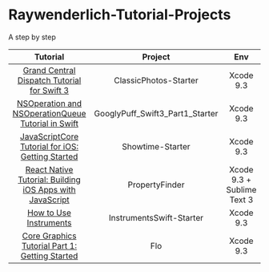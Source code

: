# Raywenderlich-Tutorial-Projects
A step by step


| Tutorial | Project | Env |
| :---: | :---: | :---: |
| [Grand Central Dispatch Tutorial for Swift 3](https://www.raywenderlich.com/148513/grand-central-dispatch-tutorial-swift-3-part-1) | ClassicPhotos-Starter | Xcode 9.3 |
|[NSOperation and NSOperationQueue Tutorial in Swift](https://www.raywenderlich.com/76341/use-nsoperation-nsoperationqueue-swift)|GooglyPuff_Swift3_Part1_Starter|Xcode 9.3|
|[JavaScriptCore Tutorial for iOS: Getting Started](https://www.raywenderlich.com/124075/javascriptcore-tutorial)|Showtime-Starter|Xcode 9.3|
|[React Native Tutorial: Building iOS Apps with JavaScript](https://www.raywenderlich.com/165140/react-native-tutorial-building-ios-android-apps-javascript)|PropertyFinder|Xcode 9.3 + Sublime Text 3|
|[How to Use Instruments](https://www.raywenderlich.com/166125/instruments-tutorial-swift-getting-started)|InstrumentsSwift-Starter|Xcode 9.3|
|[Core Graphics Tutorial Part 1: Getting Started](https://www.raywenderlich.com/162315/core-graphics-tutorial-part-1-getting-started)|Flo|Xcode 9.3|


